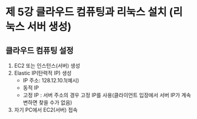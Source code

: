 # 제 5강 클라우드 컴퓨팅과 리눅스 설치 (리눅스 서버 생성)
## 클라우드 컴퓨팅 설정 
1. EC2 또는 인스턴스(서버) 생성 
2. Elastic IP(탄력적 IP) 생성 
   - IP 주소: 128.12.10.1(예시)
   - 동적 IP
   - 고정 IP : 서버 주소의 경우 고정 IP를 사용(클라이언트 입장에서 서버 IP가 계속 변하면 찾을 수가 없음)
3. 자기 PC에서 EC2(서버) 접속    